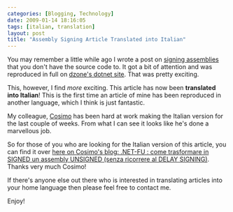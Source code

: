 ```yaml
---
categories: [Blogging, Technology]
date: 2009-01-14 18:16:05
tags: [italian, translation]
layout: post
title: "Assembly Signing Article Translated into Italian"
---
```

You may remember a little while ago I wrote a post on <a href="/posts/net-fu-signing-an-unsigned-assembly-without-delay-signing/" title=".NET-fu: Signing an Unsigned Assembly (without Delay Signing)">signing assemblies</a> that you don't have the source code to. It got a bit of attention and was reproduced in full on <a href="http://dotnet.dzone.com/news/net-fu-zero-delay-signing-of-a" title=".NET-Fu: Zero Delay Signing Of An Unsigned Assembly">dzone's dotnet site</a>. That was pretty exciting.

This, however, I find <em>more</em> exciting. This article has now been <strong>translated into Italian</strong>! This is the first time an article of mine has been reproduced in another language, which I think is just fantastic.

My colleague, <a href="http://www.otherbit.com/modules/blog/" title="otherbit - New Media & Software">Cosimo</a> has been hard at work making the Italian version for the last couple of weeks. From what I can see it looks like he's done a marvellous job.

So for those of you who are looking for the Italian version of this article, you can find it over <a href="http://www.otherbit.com/modules/blog/BlogContent.aspx?ID=174" title=".NET-FU : come trasformare in SIGNED un assembly UNSIGNED (senza ricorrere al DELAY SIGNING)">here on Cosimo's blog: .NET-FU : come trasformare in SIGNED un assembly UNSIGNED (senza ricorrere al DELAY SIGNING)</a>. Thanks very much Cosimo!

If there's anyone else out there who is interested in translating articles into your home language then please feel free to contact me.

Enjoy!
